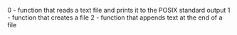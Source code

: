 0 - function that reads a text file and prints it to the POSIX standard output
1 - function that creates a file
2 - function that appends text at the end of a file
